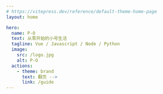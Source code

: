 ```yaml
---
# https://vitepress.dev/reference/default-theme-home-page
layout: home

hero:
  name: P-O
  text: 从零开始的小号生活
  tagline: Vue / Javascript / Node / Python
  image: 
    src: /logo.jpg
    alt: P-O
  actions:
    - theme: brand
      text: 翻页 -->
      link: /guide
---
```


